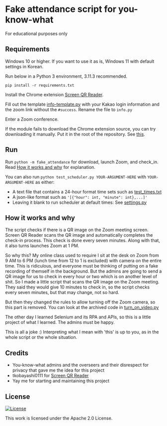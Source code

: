 # Fake attendance script for you-know-what
For educational purposes only

## Requirements
Windows 10 or higher. If you want to use it as is, Windows 11 with default settings in Korean.

Run below in a Python 3 environment, 3.11.3 recommended.

`pip install -r requirements.txt`

Install the Chrome extension [Screen QR Reader](https://chrome.google.com/webstore/detail/screen-qr-reader/ekoaehpknadfoaolagjfdefeopkhfhln).

Fill out the template [info-template.py](fake_attendance/info-template.py) with your Kakao login information and the zoom link without the `#success`. Rename the file to `info.py`

Enter a Zoom conference.

If the module fails to download the Chrome extension source, you can try downloading it manually. Put it in the root of the repository. See [this](https://crx-downloader.com/how-it-works).

## Run
Run `python -m fake_attendance` for download, launch Zoom, and check_in. Read [How it works and why](#how-it-works-and-why) for explanation.

You can also run `python test_scheduler.py YOUR-ARGUMENT-HERE` with `YOUR-ARGUMENT-HERE` as either:
- A text file that contains a 24-hour format time sets such as [test_times.txt](test_times.txt)
- A json-like format such as `'[{"hour": int, "minute": int},...]'`
- Leaving it blank to run scheduler at default times: See [settings.py](fake_attendance/settings.py)

## How it works and why
The script checks if there is a QR image on the Zoom meeting screen. Screen QR Reader scans the QR image and automatically completes the check-in process.
This check is done every seven minutes. Along with that, it also turns launches Zoom at 1 PM.

So why this? My online class used to require I sit at the desk on Zoom from 9 AM to 6 PM (lunch time from 12 to 1 is excluded) with camera on the entire time.
This is ridiculous, and everyone must be thinking of putting on a fake recording of themself in the background. But the admins are going to send a QR image for us to check in every hour or two
which is on another level of shit. So I made a little script that scans the QR image on the Zoom meeting. They said they would give 10 minutes to check in,
so the script checks every seven minutes, but that may change, not so hard.

But then they changed the rules to allow turning off the Zoom camera, so this part is removed. You can look at the archived code in [turn_on_video.py](archive/turn_on_video.py)

The other day I learned Selenium and its RPA and APIs, so this is a little project of what I learned. The admins must be happy.

This is all a joke :) Interpreting what I mean with 'this' is up to you, as in the whole script or the whole situation.

## Credits
- You-know-what admins and the overseers and their disrespect for privacy that gave me the idea for this project
- tkobayashi0111 for [Screen QR Reader](https://chrome.google.com/webstore/detail/screen-qr-reader/ekoaehpknadfoaolagjfdefeopkhfhln)
- Yay me for starting and maintaining this project

## License
[![License](https://img.shields.io/badge/License-Apache_2.0-blue.svg)](https://opensource.org/licenses/Apache-2.0)

This work is licensed under the Apache 2.0 License.
